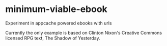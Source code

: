 minimum-viable-ebook
====================

Experiment in appcache powered ebooks with urls

Currently the only example is based on Clinton Nixon's Creative Commons licensed RPG text, The Shadow of Yesterday.

